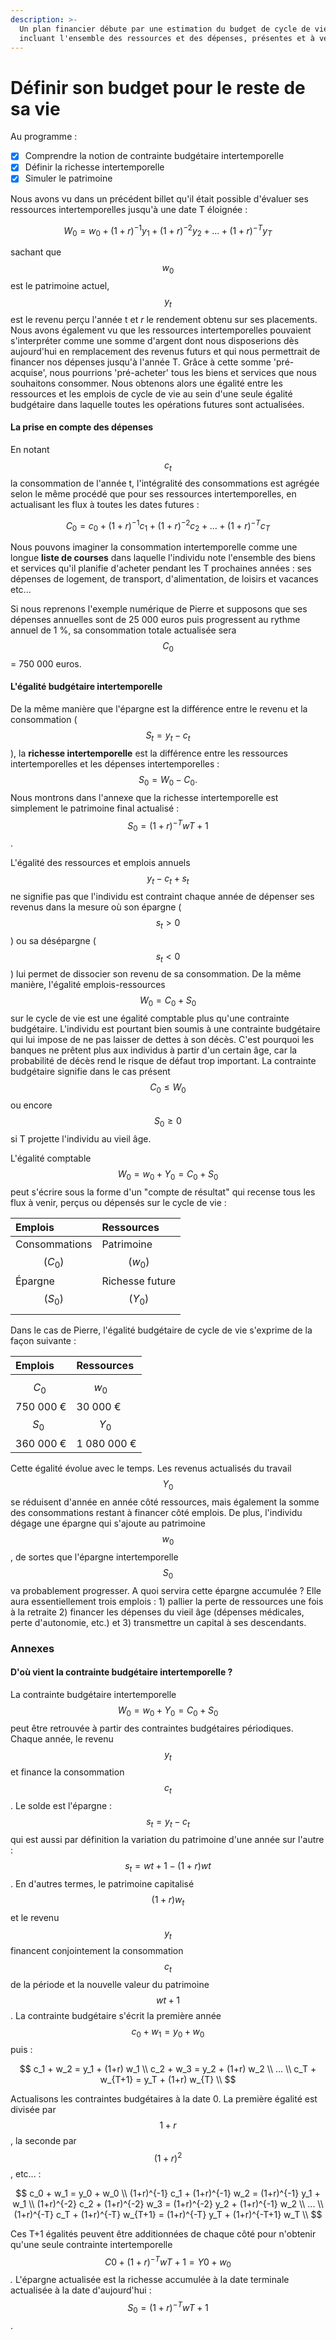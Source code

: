 ```yaml
---
description: >-
  Un plan financier débute par une estimation du budget de cycle de vie,
  incluant l'ensemble des ressources et des dépenses, présentes et à venir.
---
```


# Définir son budget pour le reste de sa vie

Au programme :

* [x] Comprendre la notion de contrainte budgétaire intertemporelle
* [x] Définir la richesse intertemporelle
* [x] Simuler le patrimoine

Nous avons vu dans un précédent billet qu'il était possible d'évaluer ses ressources intertemporelles jusqu'à une date T éloignée :

$$
W_0= w_0 + (1+r)^{-1} y_1 + (1+r)^{-2} y_2 + ... + (1+r)^{-T} y_T
$$

sachant que $$w_0$$ est le patrimoine actuel, $$y_t$$ est le revenu perçu l'année t et _r_ le rendement obtenu sur ses placements. Nous avons également vu que les ressources intertemporelles pouvaient s'interpréter comme une somme d'argent dont nous disposerions dès aujourd'hui en remplacement des revenus futurs et qui nous permettrait de financer nos dépenses jusqu'à l'année T. Grâce à cette somme 'pré-acquise', nous pourrions 'pré-acheter' tous les biens et services que nous souhaitons consommer. Nous obtenons alors une égalité entre les ressources et les emplois de cycle de vie au sein d'une seule égalité budgétaire dans laquelle toutes les opérations futures sont actualisées.

#### La prise en compte des dépenses

En notant $$c_t$$ la consommation de l'année t, l'intégralité des consommations est agrégée selon le même procédé que pour ses ressources intertemporelles, en actualisant les flux à toutes les dates futures :

$$
C_0= c_0 + (1+r)^{-1} c_1 + (1+r)^{-2} c_2 + ... + (1+r)^{-T} c_T
$$

Nous pouvons imaginer la consommation intertemporelle comme une longue **liste de courses** dans laquelle l'individu note l'ensemble des biens et services qu'il planifie d'acheter pendant les T prochaines années : ses dépenses de logement, de transport, d'alimentation, de loisirs et vacances etc...

Si nous reprenons l'exemple numérique de Pierre et supposons que ses dépenses annuelles sont de 25 000 euros puis progressent au rythme annuel de 1 %, sa consommation totale actualisée sera $$C_0$$ = 750 000 euros.

#### L'égalité budgétaire intertemporelle

De la même manière que l'épargne est la différence entre le revenu et la consommation \($$S_t = y_t - c_t$$\), la **richesse intertemporelle** est la différence entre les ressources intertemporelles et les dépenses intertemporelles : $$S_0 = W_0 - C_0. $$ Nous montrons dans l'annexe que la richesse intertemporelle est simplement le patrimoine final actualisé : $$S_0 = (1+r)^{-T} w{T+1}$$.

 L'égalité des ressources et emplois annuels $$y_t - c_t + s_t$$ ne signifie pas que l'individu est contraint chaque année de dépenser ses revenus dans la mesure où son épargne \($$s_t >0$$\) ou sa désépargne \($$s_t < 0$$\) lui permet de dissocier son revenu de sa consommation. De la même manière, l'égalité emplois-ressources $$W_0 = C_0 + S_0$$ sur le cycle de vie est une égalité comptable plus qu'une contrainte budgétaire. L'individu est pourtant bien soumis à une contrainte budgétaire qui lui impose de ne pas laisser de dettes à son décès. C'est pourquoi les banques ne prêtent plus aux individus à partir d'un certain âge, car la probabilité de décès rend le risque de défaut trop important. La contrainte budgétaire signifie dans le cas présent $$C_0 \leq W_0$$ ou encore $$S_0 \geq 0$$ si T projette l'individu au vieil âge.

L'égalité comptable $$W_0 = w_0 + Y_0 = C_0 + S_0$$ peut s'écrire sous la forme d'un "compte de résultat" qui recense tous les flux à venir, perçus ou dépensés sur le cycle de vie :

| Emplois | Ressources |
| :--- | :--- |
| Consommations $$(C_0)$$   Épargne $$(S_0)$$  | Patrimoine $$(w_0)$$   Richesse future $$(Y_0)$$  |

Dans le cas de Pierre, l'égalité budgétaire de cycle de vie s'exprime de la façon suivante :

| Emplois | Ressources |
| :--- | :--- |
| $$C_0 \;$$ 750 000 €   $$S_0 \; \;$$ 360 000 € | $$w_0 \;\; \; \; \,$$ 30 000 €   $$Y_0 \;$$ 1 080 000 € |

Cette égalité évolue avec le temps. Les revenus actualisés du travail $$Y_0$$ se réduisent d'année en année côté ressources, mais également la somme des consommations restant à financer côté emplois. De plus, l'individu dégage une épargne qui s'ajoute au patrimoine $$w_0$$ , de sortes que l'épargne intertemporelle $$S_0$$ va probablement progresser. A quoi servira cette épargne accumulée ? Elle aura essentiellement trois emplois : 1\) pallier la perte de ressources une fois à la retraite 2\) financer les dépenses du vieil âge \(dépenses médicales, perte d'autonomie, etc.\) et 3\) transmettre un capital à ses descendants.

### Annexes

#### D'où vient la contrainte budgétaire intertemporelle ?

La contrainte budgétaire intertemporelle $$W_0 = w_0 + Y_0 = C_0 + S_0$$ peut être retrouvée à partir des contraintes budgétaires périodiques. Chaque année, le revenu $$y_t$$ et finance la consommation $$c_t$$. Le solde est l'épargne : $$s_t = y_t - c_t$$ qui est aussi par définition la variation du patrimoine d'une année sur l'autre : $$s_t = w{t+1} - (1+r)wt$$. En d'autres termes, le patrimoine capitalisé $$(1+r) w_t$$ et le revenu $$y_t$$ financent conjointement la consommation $$c_t$$ de la période et la nouvelle valeur du patrimoine $$w{t+1}$$. La contrainte budgétaire s'écrit la première année $$c_0 + w_1 = y_0 + w_0$$ puis :

$$
c_1 + w_2 = y_1 + (1+r) w_1 \\
c_2 + w_3 = y_2 + (1+r) w_2 \\
... \\
c_T + w_{T+1} = y_T + (1+r) w_{T} \\
$$

Actualisons les contraintes budgétaires à la date 0. La première égalité est divisée par $$1+r$$, la seconde par $$(1+r)^2$$, etc... :

$$
c_0 + w_1  = y_0 + w_0 \\
(1+r)^{-1} c_1 + (1+r)^{-1}  w_2 = (1+r)^{-1} y_1 + w_1 \\
(1+r)^{-2} c_2 + (1+r)^{-2} w_3 = (1+r)^{-2} y_2 + (1+r)^{-1}  w_2 \\
... \\
(1+r)^{-T} c_T + (1+r)^{-T} w_{T+1} = (1+r)^{-T} y_T + (1+r)^{-T+1}  w_T \\
$$

Ces T+1 égalités peuvent être additionnées de chaque côté pour n'obtenir qu'une seule contrainte intertemporelle $$C0 + (1+r)^{-T} w{T+1} = Y0 + w_0$$_._ L'épargne actualisée est la richesse accumulée à la date terminale actualisée à la date d'aujourd'hui : $$S_0 = (1+r)^{-T} w{T+1}$$.

